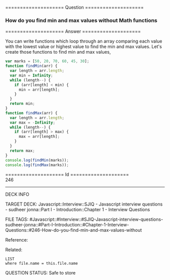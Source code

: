 ==================== Question ====================  

### How do you find min and max values without Math functions  

==================== Answer ====================  

You can write functions which loop through an array comparing each value with
the lowest value or highest value to find the min and max values. Let's create
those functions to find min and max values,

```javascript
var marks = [50, 20, 70, 60, 45, 30];
function findMin(arr) {
  var length = arr.length;
  var min = Infinity;
  while (length--) {
    if (arr[length] < min) {
      min = arr[length];
    }
  }
  return min;
}
function findMax(arr) {
  var length = arr.length;
  var max = -Infinity;
  while (length--) {
    if (arr[length] > max) {
      max = arr[length];
    }
  }
  return max;
}
console.log(findMin(marks));
console.log(findMax(marks));
```

==================== Id ====================  
246

---

DECK INFO

TARGET DECK: Javascript::Interview::SJIQ - Javascript interview questions - sudheer jonna::Part I - Introduction::Chapter 1 - Interview Questions

FILE TAGS: #Javascript::#Interview::#SJIQ-Javascript-interview-questions-sudheer-jonna::#Part-I-Introduction::#Chapter-1-Interview-Questions::#246-How-do-you-find-min-and-max-values-without

Reference:

Related:

```dataview
LIST
where file.name = this.file.name
```

QUESTION STATUS: Safe to store
